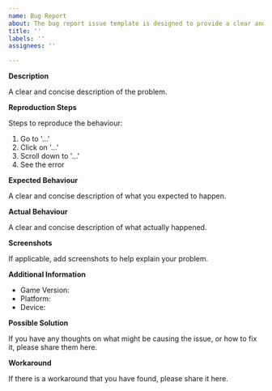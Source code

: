 ```yaml
---
name: Bug Report
about: The bug report issue template is designed to provide a clear and concise format for reporting bugs in The Seer's Choice. The template includes fields for the bug description, steps to reproduce the bug, expected and actual results, and additional information such as screenshots and log files. By using this template, users can provide detailed information about the issue, making it easier for developers to identify and fix the problem.
title: ''
labels: ''
assignees: ''

---
```


**Description**

A clear and concise description of the problem.

**Reproduction Steps**

Steps to reproduce the behaviour:

1. Go to '...'
2. Click on '...'
3. Scroll down to '...'
4. See the error

**Expected Behaviour**

A clear and concise description of what you expected to happen.

**Actual Behaviour**

A clear and concise description of what actually happened.

**Screenshots**

If applicable, add screenshots to help explain your problem.

**Additional Information**

- Game Version:
- Platform:
- Device:

**Possible Solution**

If you have any thoughts on what might be causing the issue, or how to fix it, please share them here.

**Workaround**

If there is a workaround that you have found, please share it here.
